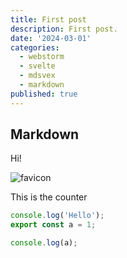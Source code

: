 ```yaml
---
title: First post
description: First post.
date: '2024-03-01'
categories:
  - webstorm
  - svelte
  - mdsvex
  - markdown
published: true
---
```


<script>
import Counter from './counter.svelte';
</script>

## Markdown

Hi!

![favicon](/favicon.png)

This is the counter

<Counter/>

```js
console.log('Hello');
export const a = 1;

console.log(a);
```
